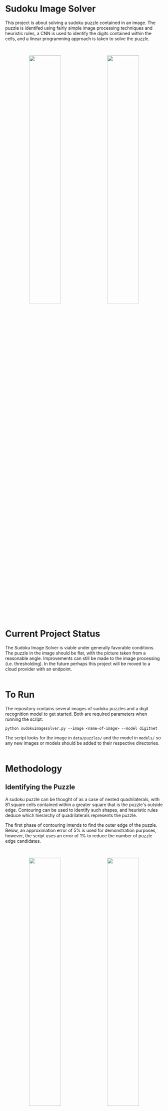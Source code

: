 # Sudoku Image Solver
This project is about solving a sudoku puzzle contained in an image. The puzzle is identifed using fairly simple image processing techniques and heuristic rules, a CNN is used to identify the digits contained within the cells, and a linear programming approach is taken to solve the puzzle.

<br/>
<p align="middle">
  <img src="docs/readme_images/image12.jpg" width="45%" hspace=10>
  <img src="docs/readme_images/image12_solution.jpg" width="45%" hspace=10>
</p>
<br/>

# Current Project Status
The Sudoku Image Solver is viable under generally favorable conditions. The puzzle in the image should be flat, with the picture taken from a reasonable angle. Improvements can still be made to the image processing (i.e. thresholding). In the future perhaps this project will be moved to a cloud provider with an endpoint.
<br/>
<br/>


# To Run
The repository contains several images of sudoku puzzles and a digit recognition model to get started. Both are required parameters when running the script: 

`python sudokuimagesolver.py --image <name-of-image> --model digitnet`

The script looks for the image in `data/puzzles/` and the model in `models/` so any new images or models should be added to their respective directories.
<br/>
<br/>

# Methodology

## Identifying the Puzzle

A sudoku puzzle can be thought of as a case of nested quadrilaterals, with 81 square cells contained within a greater square that is the puzzle's outside edge. Contouring can be used to identify such shapes, and heuristic rules deduce which hierarchy of quadrilaterals represents the puzzle. 

The first phase of contouring intends to find the outer edge of the puzzle. Below, an approximation error of 5% is used for demonstration purposes, however, the script uses an error of 1% to reduce the number of puzzle edge candidates.

<br/>
<p align="middle">
  <img src="docs/readme_images/image12.jpg" width="45%" hspace=10>
  <img src="docs/readme_images/image12_contoured1.jpg" width="45%" hspace=10>
</p>
<br/>

Each candidate undergoes a perspective transform, providing a top-down view of the contoured object. After the perspective transform is complete, the image is contoured again with the intent of finding 81 quadrilateral contours (cells). If 81 cells are found, the puzzle is assumed discovered and digit recognition can be applied.

<br/>
<p align="middle">
  <img src="docs/readme_images/image12_pretransform.jpg" width="31%" hspace=3>
  <img src="docs/readme_images/image12_posttransform.jpg" width="31%" hspace=3>
  <img src="docs/readme_images/image12_contoured2.jpg" width="31%" hspace=3>
</p>
<br/>

Given the image in the above example was originally taken from a top-down view, the perspective transform seems trivial. The below example demonstrates the script's ability to handle cases where the image is taken at an angle.

<br/>
<p align="middle">
  <img src="docs/readme_images/image4_pretransform.jpg" width="45%" hspace=10>
  <img src="docs/readme_images/image4_posttransform.jpg" width="45%" hspace=10>
</p>
<br/>

## Digit Recognition

Digit recognition is done through a simple convolutional neural network. The data used to train the network is the Typeface MNIST dataset. The 0 class was replaced with blank cells with and without noise. Originally, MNIST data set was used but the performnace wasn't ideal. No hyperparameter tuning was used given the model achieved an accuracy score of 99%.

<br/>
<p align="middle">
  <img src="docs/readme_images/digitnet_architecture.png" width="40%">
</p>
<br/>

## Solving the Puzzle

A sudoku puzzle can be treated as an optimization problem and solved through integer programming. As such, the decision variables, constraints, and the objective function must be defined.

In this formulation, there are 729 binary (0 or 1) decision variables. These variables form a cube: a 9x9 grid that's 9 layers deep. The first two dimensions are used to represent any particular sudoku cell, while the layers represent the values that a cell can take on. More precisely, the value in the cell is equal to the index of the layer that contains a 1. For example, if a cell contains a 3, then the third layer will contain a 1 and every other layer will contain a 0. 

<br/>
<p align="middle">
  <img src="docs/readme_images/sudoku.png" width="80%">
</p>
<br/>

There are five constraints. The first three correspond to the known rules of the puzzle, the last two are a consequence of our formulation. They are as follows:

1. Each row must contain values 1-9, without repitition
2. Each column must contain values of 1-9, without repitition
3. Each of the 9 non-overlapping 3x3 sub-grids must contain values of 1-9, without repitition
4. Each cell can only have one number
5. Starting values cannot change

Given the choice of decisions variables, the first constraint is met when the sum across all the columns, for every row and layer is equal to 1. More formally,

$$
\sum_{j=1}^9 v_j = 1 \;\;\;\; \forall \; i, k
$$

Where $v_j$ is the value of the decision variable, $j$ is the column index, $i$ is row index, $k$ is the layer index. Similarily for the second constraint, summing over all rows for every columna and layer,

$$
\sum_{i=1}^9 v_i = 1 \;\;\;\;  \forall \; j, k
$$

The other constraints are analogous.

The final piece is the object function. However, in this case, there isn't one because there is no solution that is necessarily better than any other solution. In fact, a properly formulated puzzle should only have a single solution.
<br/>
<br/>

# References
https://www.kaggle.com/datasets/7a2a5621ee8c66c1aba046f9810a79aa27aafdbbe5d6a475b861d2ba8552d1fc
